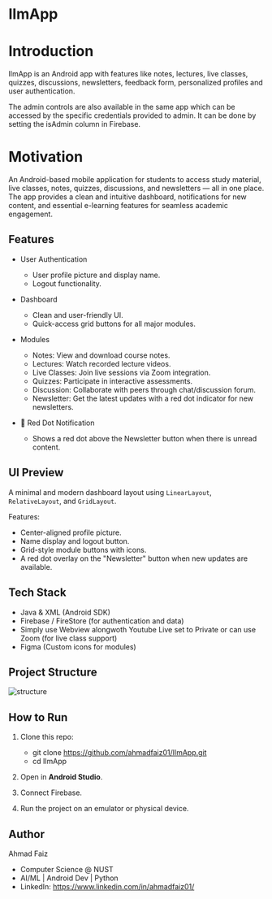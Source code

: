 # IlmApp

# Introduction                      
IlmApp is an Android app with features like notes, lectures, live classes, quizzes, discussions, newsletters, feedback form, personalized profiles and user authentication.

The admin controls are also available in the same app which can be accessed by the specific credentials provided to admin. 
It can be done by setting the isAdmin column in Firebase.

# Motivation

An Android-based mobile application for students to access study material, live classes, notes, quizzes, discussions, and newsletters — all in one place. The app provides a clean and intuitive dashboard, notifications for new content, and essential e-learning features for seamless academic engagement.


## Features

- User Authentication
  - User profile picture and display name.
  - Logout functionality.

- Dashboard
  - Clean and user-friendly UI.
  - Quick-access grid buttons for all major modules.

- Modules
  - Notes: View and download course notes.
  - Lectures: Watch recorded lecture videos.
  - Live Classes: Join live sessions via Zoom integration.
  - Quizzes: Participate in interactive assessments.
  - Discussion: Collaborate with peers through chat/discussion forum.
  - Newsletter: Get the latest updates with a red dot indicator for new newsletters.

- 🔴 Red Dot Notification
  - Shows a red dot above the Newsletter button when there is unread content.



## UI Preview

A minimal and modern dashboard layout using `LinearLayout`, `RelativeLayout`, and `GridLayout`. 

Features:

- Center-aligned profile picture.
- Name display and logout button.
- Grid-style module buttons with icons.
- A red dot overlay on the "Newsletter" button when new updates are available.


## Tech Stack

- Java & XML (Android SDK)
- Firebase / FireStore (for authentication and data)
- Simply use Webview alongwoth Youtube Live set to Private or can use Zoom (for live class support)
- Figma (Custom icons for modules)


## Project Structure

![structure](https://github.com/user-attachments/assets/4244771b-eeaf-41a4-b3b1-d05a3a562a28)





## How to Run

1. Clone this repo:
   - git clone https://github.com/ahmadfaiz01/IlmApp.git
   - cd IlmApp

2. Open in **Android Studio**.

3. Connect Firebase.

4. Run the project on an emulator or physical device.

## Author

Ahmad Faiz  
- Computer Science @ NUST  
- AI/ML | Android Dev | Python
- LinkedIn: https://www.linkedin.com/in/ahmadfaiz01/
